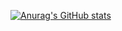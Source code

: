 [![Anurag's GitHub stats](https://github-readme-stats.vercel.app/api?username=rick-n-shawty)](https://github.com/anuraghazra/github-readme-stats)
